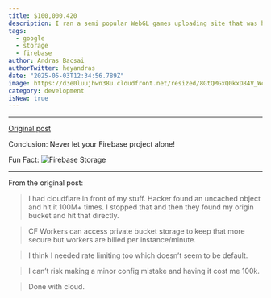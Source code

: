 ```yaml
---
title: $100,000.420
description: I ran a semi popular WebGL games uploading site that was hit bad by a DoS and I got a single day firebase bill for $100k...
tags:
  - google
  - storage
  - firebase
author: Andras Bacsai
authorTwitter: heyandras
date: "2025-05-03T12:34:56.789Z"
image: https://d3e0luujhwn38u.cloudfront.net/resized/8GtQMGxQ0kxD84V_Wcd2Zohmey392OW69c56gd88on4/s:1200/plain/s3://typefully-user-uploads/img/original/10070/abdf7229-d194-4b8d-b6e3-685e195cc021.png__edited
category: development
isNew: true
---
```


---

[Original post](https://www.reddit.com/r/selfhosted/comments/1kdxqwj/burned_by_cloud_100k_looking_at_self_hosting)

Conclusion: Never let your Firebase project alone!

Fun Fact: <img src="https://d3e0luujhwn38u.cloudfront.net/resized/qIQXsE93cF-dR0O6oSkXDG7eX_k-OATJYUGWF4LL9NI/s:1200/plain/s3://typefully-user-uploads/img/original/10070/b071861a-8c31-4a6e-9cd2-9921bde538e8.png__edited" alt="Firebase Storage" >

---

From the original post:

> I had cloudflare in front of my stuff. Hacker found an uncached object and hit it 100M+ times. I stopped that and then they found my origin bucket and hit that directly.

> CF Workers can access private bucket storage to keep that more secure but workers are billed per instance/minute.

> I think I needed rate limiting too which doesn’t seem to be default.

> I can’t risk making a minor config mistake and having it cost me 100k.

> Done with cloud.

